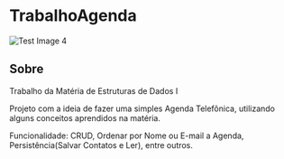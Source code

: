 # TrabalhoAgenda
![Test Image 4](https://github.com/henriquecido/TrabalhoAgenda/blob/main/readme.PNG)

## Sobre
Trabalho da Matéria de Estruturas de Dados I 

Projeto com a ideia de fazer uma simples Agenda Telefônica, utilizando alguns conceitos aprendidos na matéria. 

Funcionalidade: CRUD, Ordenar por Nome ou E-mail a Agenda, Persistência(Salvar Contatos e Ler), entre outros.

